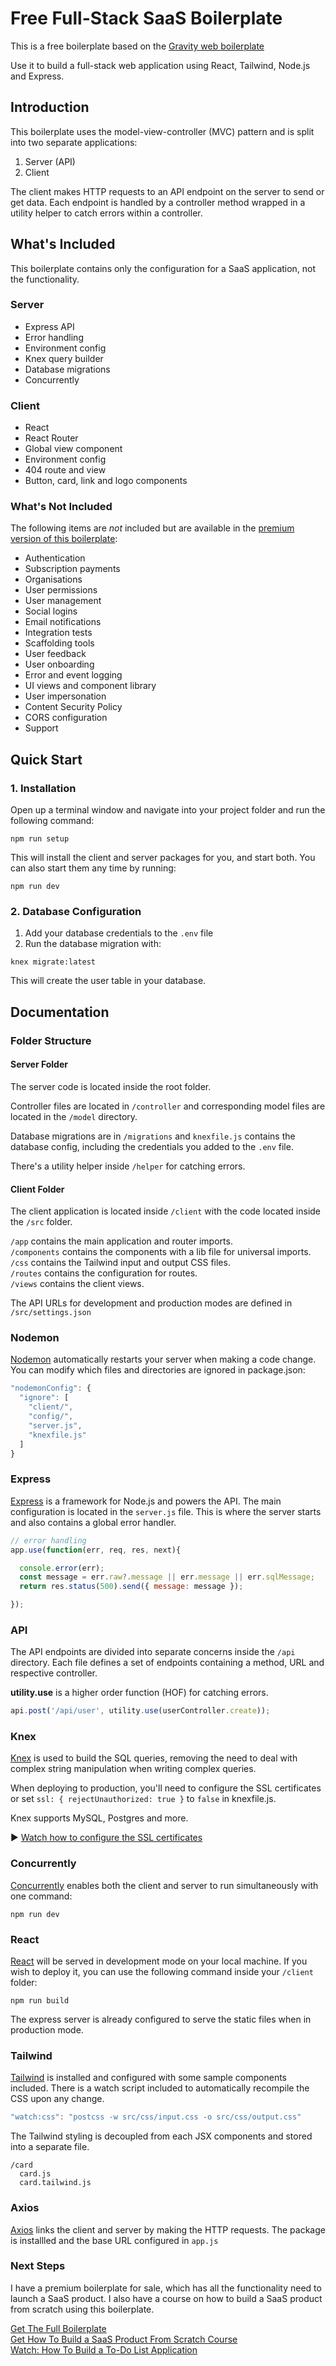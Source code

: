 # Free Full-Stack SaaS Boilerplate

This is a free boilerplate based on the [Gravity web boilerplate](https://usegravity.app?utm_source=github&utm_campaign=free_boilerplate)

Use it to build a full-stack web application using React, Tailwind, 
Node.js and Express.


## Introduction

This boilerplate uses the model-view-controller (MVC) pattern 
and is split into two separate applications:

1. Server (API)
2. Client

The client makes HTTP requests to an API endpoint on
the server to send or get data. Each endpoint is handled
by a controller method wrapped in a utility helper to
catch errors within a controller. 

## What's Included

This boilerplate contains only the configuration for a 
SaaS application, not the functionality.

### Server

- Express API
- Error handling
- Environment config
- Knex query builder
- Database migrations
- Concurrently

### Client

- React 
- React Router
- Global view component
- Environment config
- 404 route and view
- Button, card, link and logo components

### What's Not Included

The following items are *not* included but are available in the 
[premium version of this boilerplate](https://usegravity.app?utm_source=github&utm_campaign=free_boilerplate):

- Authentication
- Subscription payments
- Organisations
- User permissions
- User management
- Social logins
- Email notifications
- Integration tests
- Scaffolding tools
- User feedback
- User onboarding
- Error and event logging
- UI views and component library
- User impersonation
- Content Security Policy
- CORS configuration
- Support

## Quick Start

### 1. Installation

Open up a terminal window and navigate into your project
folder and run the following command:

```npm run setup```

This will install the client and server packages for you,
and start both. You can also start them any time by running:

```npm run dev```

### 2. Database Configuration

1. Add your database credentials to the ```.env``` file
2. Run the database migration with:

```knex migrate:latest```

This will create the user table in your database.

## Documentation

### Folder Structure

#### Server Folder

The server code is located inside the root folder.

Controller files are located in ```/controller``` and
corresponding model files are located in the ```/model``` 
directory.

Database migrations are in ```/migrations``` and ```knexfile.js```
contains the database config, including the credentials you
added to the ```.env``` file.

There's a utility helper inside ```/helper``` for catching
errors.

#### Client Folder

The client application is located inside ```/client``` with 
the code located inside the ```/src``` folder.

```/app``` contains the main application and router imports.\
```/components``` contains the components with a lib file for universal imports.\
```/css``` contains the Tailwind input and output CSS files.\
```/routes``` contains the configuration for routes.\
```/views``` contains the client views.

The API URLs for development and production modes are defined in
```/src/settings.json```

### Nodemon

[Nodemon](https://nodemon.io/) automatically restarts your server
when making a code change. You can modify which files and directories
are ignored in package.json:

```javascript
"nodemonConfig": {
  "ignore": [
    "client/",
    "config/",
    "server.js",
    "knexfile.js"
  ]
}
```

### Express

[Express](https://expressjs.com/) is a framework for Node.js 
and powers the API. The main configuration is located in the 
```server.js``` file. This is where the server starts and also 
contains a global error handler.

```javascript
// error handling
app.use(function(err, req, res, next){

  console.error(err);
  const message = err.raw?.message || err.message || err.sqlMessage;
  return res.status(500).send({ message: message });

});
```

### API

The API endpoints are divided into separate concerns inside 
the ```/api``` directory. Each file defines a set of endpoints
containing a method, URL and respective controller.

**utility.use** is a higher order function (HOF) for
catching errors.

```javascript
api.post('/api/user', utility.use(userController.create));
```

### Knex

[Knex](https://knexjs.org/) is used to build the SQL queries, 
removing the need to deal with complex string manipulation
when writing complex queries.

When deploying to production, you'll need to configure
the SSL certificates or set ```ssl: { rejectUnauthorized: true }```
to ```false``` in knexfile.js.

Knex supports MySQL, Postgres and more.

▶️ [Watch how to configure the SSL certificates](https://www.youtube.com/watch?v=TkVwVHbzukw)

### Concurrently

[Concurrently](https://github.com/open-cli-tools/concurrently) 
enables both the client and server to run simultaneously with one command: 

```npm run dev```

### React

[React](https://reactjs.org/) will be served 
in development mode on your local machine. If you wish to 
deploy it, you can use the following command inside 
your ```/client``` folder:

```npm run build```

The express server is already configured to serve
the static files when in production mode.

### Tailwind

[Tailwind](https://tailwindcss.com/) is installed 
and configured with some sample components included. 
There is a watch script included to automatically recompile
the CSS upon any change.

```javascript
"watch:css": "postcss -w src/css/input.css -o src/css/output.css"
```

The Tailwind styling is decoupled from each JSX components and
stored into a separate file.

```
/card
  card.js
  card.tailwind.js
```  

### Axios

[Axios](https://axios-http.com/docs/intro) links the client
and server by making the HTTP requests. The package is installled
and the base URL configured in ```app.js```

### Next Steps

I have a premium boilerplate for sale, which has all the functionality
need to launch a SaaS product. I also have a course on how to 
build a SaaS product from scratch using this boilerplate.

[Get The Full Boilerplate](https://usegravity.app?utm_source=github&utm_campaign=free_boilerplate)\
[Get How To Build a SaaS Product From Scratch Course](https://usegravity.app/course)\
[Watch: How To Build a To-Do List Application](https://www.youtube.com/watch?v=HuVcp7r8HpY)
